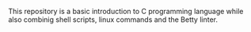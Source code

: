 This repository is a basic introduction to C programming language while also combinig shell scripts, linux commands and the Betty linter.
